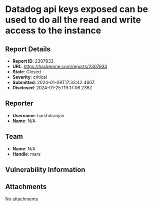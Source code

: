 # Datadog api keys exposed can be used to do all the read and write access to the instance

## Report Details
- **Report ID**: 2307933
- **URL**: https://hackerone.com/reports/2307933
- **State**: Closed
- **Severity**: critical
- **Submitted**: 2024-01-08T17:33:42.460Z
- **Disclosed**: 2024-01-25T19:17:06.236Z

## Reporter
- **Username**: harshdranjan
- **Name**: N/A

## Team
- **Name**: N/A
- **Handle**: mars

## Vulnerability Information


## Attachments
No attachments
